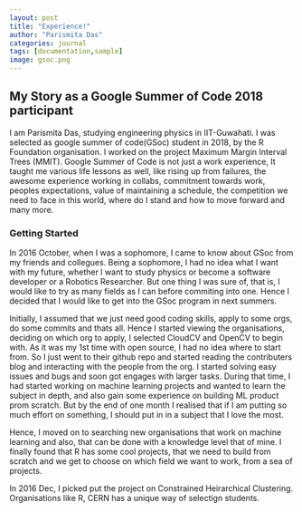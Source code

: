 ```yaml
---
layout: post
title: "Experience!"
author: "Parismita Das"
categories: journal
tags: [documentation,sample]
image: gsoc.png
---
```


## My Story as a Google Summer of Code 2018 participant

I am Parismita Das, studying engineering physics in IIT-Guwahati. I was selected as google summer of code(GSoc) student in 2018,
by the R Foundation organisation. I worked on the project Maximum Margin Interval Trees (MMIT). 
Google Summer of Code is not just a work experience, It taught me various life lessons as well, like rising up from failures, 
the awesome experience working in collabs, commitment towards work, peoples expectations, value of maintaining a schedule,
the competition we need to face in this world, where do I stand and how to move forward and many more.

### Getting Started
In 2016 October, when I was a sophomore, I came to know about GSoc from my friends and collegues. Being a sophomore, 
I had no idea what I want with my future, whether I want to study physics or become a software developer or a Robotics Researcher.
But one thing I was sure of, that is, I would like to try as many fields as I can before commiting into one. 
Hence I decided that I would like to get into the GSoc program in next summers.

Initially, I assumed that we just need good coding skills, apply to some orgs, do some commits and thats all.
Hence I started viewing the organisations, deciding on which org to apply, I selected CloudCV and OpenCV to begin with.
As it was my 1st time with open source, I had no idea where to start from. 
So I just went to their github repo and started reading the contributers blog and 
interacting with the people from the org. I started solving easy issues and bugs and soon got engages with larger tasks.
During that time, I had started working on machine learning projects and wanted to learn the subject in depth, 
and also gain some experience on building ML product prom scratch.
But by the end of one month I realised that if I am putting so much effort on something, 
I should put in in a subject that I love the most.

Hence, I moved on to searching new organisations that work on machine learning and also, 
that can be done with a knowledge level that of mine. I finally found that R has some cool projects, that we need to build from scratch
and we get to choose on which field we want to work, from a sea of projects. 

In 2016 Dec, I picked put the project on Constrained Heirarchical Clustering. Organisations like R, CERN has a unique way of selectign students.
